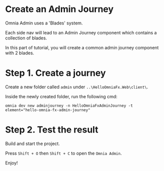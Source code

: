 # Create an Admin Journey

Omnia Admin uses a 'Blades' system. 

Each side nav will lead to an Admin Journey component which contains a collection of blades.

In this part of tutorial, you will create a common admin journey component with 2 blades. 

# Step 1. Create a journey

Create a new folder called `admin` under `..\HelloOmniaFx.Web\client\`.

Inside the newly created folder, run the following cmd:

```
omnia dev new adminjourney -n HelloOmniaFxAdminJourney -t element="hello-omnia-fx-admin-journey"
```

# Step 2. Test the result

Build and start the project.

Press `Shift + O` then `Shift + C` to open the `Omnia Admin`. 

Enjoy!